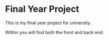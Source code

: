 # Final Year Project
This is my final year project for university.

Within you will find both the front and back end.

